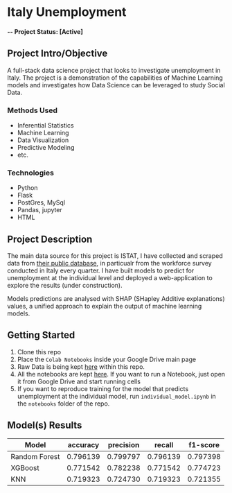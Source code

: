 # Italy Unemployment

#### -- Project Status: [Active]

## Project Intro/Objective
A full-stack data science project that looks to investigate unemployment in Italy. The project is a demonstration of the capabilities of Machine Learning models and investigates how Data Science can be leveraged to study Social Data.


### Methods Used
* Inferential Statistics
* Machine Learning
* Data Visualization
* Predictive Modeling
* etc.

### Technologies
* Python
* Flask
* PostGres, MySql
* Pandas, jupyter
* HTML

## Project Description
The main data source for this project is ISTAT, I have collected and scraped data from [their public database](http://dati.istat.it/), in particualr from the workforce survey conducted in Italy every quarter. I have built models to predict for unemployment at the individual level and deployed a web-application to explore the results (under construction).

Models predictions are analysed with SHAP (SHapley Additive explanations) values, a unified approach to explain the output of machine learning models.

## Getting Started

1. Clone this repo 
2. Place the `Colab Notebooks` inside your Google Drive main page
2. Raw Data is being kept [here](https://github.com/Attol8/Italy_unemployment/tree/master/Colab%20Notebooks/data) within this repo.  
3. All the notebooks are kept [here](https://github.com/Attol8/Italy_unemployment/tree/master/Colab%20Notebooks/notebooks). If you want to run a Notebook, just open it from Google Drive and start running cells
4. If you want to reproduce training for the model that predicts unemployment at the individual model, run `individual_model.ipynb` in the `notebooks` folder of the repo.

## Model(s) Results 

	  
Model|	     accuracy|	precision|	recall|	f1-score|	
--- | --- | --- | --- | --- |			
Random Forest |	0.796139|	0.799797|	0.796139|	0.797398|
XGBoost	|0.771542	|0.782238	|0.771542	|0.774723|
KNN	|0.719323|	0.724730	|0.719323	|0.721355|